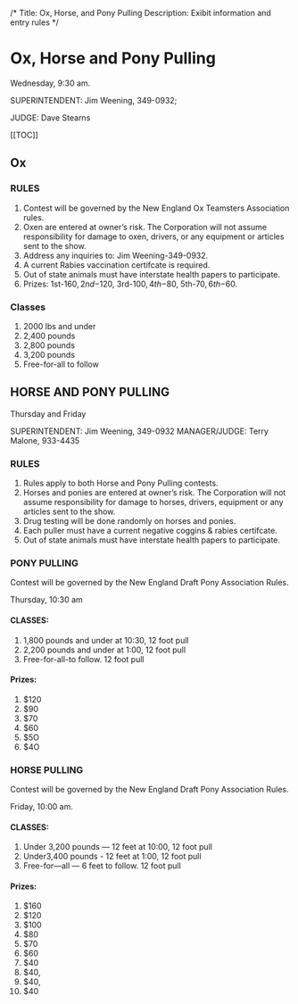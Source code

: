 /*
Title: Ox, Horse, and Pony Pulling
Description: Exibit information and entry rules
*/

# Ox, Horse and Pony Pulling
Wednesday, 9:30 am.

SUPERINTENDENT: Jim Weening, 349-0932; 

JUDGE: Dave Stearns


[[TOC]]

## Ox

### RULES
1. Contest will be governed by the New England Ox Teamsters Association rules.
2. Oxen are entered at owner’s risk. The Corporation will not assume responsibility for
damage to oxen, drivers, or any equipment or articles sent to the show.
3. Address any inquiries to: Jim Weening-349-0932.
4. A current Rabies vaccination certifcate is required.
5. Out of state animals must have interstate health papers to participate.
6. Prizes: 1st-$160, 2nd-$120, 3rd-$100, 4th-$80, 5th-$70, 6th-$60.

### Classes
1. 2000 lbs and under
2. 2,400 pounds
3. 2,800 pounds
4. 3,200 pounds
5. Free-for-all to follow


## HORSE AND PONY PULLING
Thursday and Friday

SUPERINTENDENT: Jim Weening, 349-0932
MANAGER/JUDGE: Terry Malone, 933-4435

### RULES
1. Rules apply to both Horse and Pony Pulling contests.
2. Horses and ponies are entered at owner’s risk. The Corporation will not assume responsibility for
damage to horses, drivers, equipment or any articles sent to the show.
3. Drug testing will be done randomly on horses and ponies.
4. Each puller must have a current negative coggins & rabies certifcate.
5. Out of state animals must have interstate health papers to participate.

### PONY PULLING

Contest will be governed by the New England Draft Pony Association Rules.

Thursday, 10:30 am

#### CLASSES:
1. 1,800 pounds and under at 10:30, 12 foot pull
2. 2,200 pounds and under at 1:00, 12 foot pull
3. Free-for-all-to follow. 12 foot pull

#### Prizes:
1. $120
2. $90
3. $70
4. $60
5. $5O
6. $4O

### HORSE PULLING
Contest will be governed by the New England Draft Pony Association Rules.

Friday, 10:00 am.

#### CLASSES:
1. Under 3,200 pounds — 12 feet at 10:00, 12 foot pull
2. Under3,400 pounds - 12 feet at 1:00, 12 foot pull
3. Free-for—all — 6 feet to follow. 12 foot pull

#### Prizes: 
1. $160
2. $120
3. $100
4. $80
5. $70
6. $60
7. $40
8. $40, 
9. $40,
10. $40

